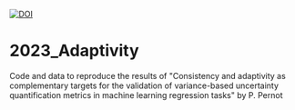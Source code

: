 

[![DOI](https://zenodo.org/badge/684974504.svg)](https://zenodo.org/badge/latestdoi/684974504)


# 2023_Adaptivity

Code and data to reproduce the results of 
"Consistency and adaptivity as complementary targets for the validation of variance-based uncertainty quantification metrics in machine learning regression tasks" by P. Pernot
